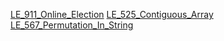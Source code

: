 [LE_911_Online_Election](https://github.com/calculus008/shuati/blob/master/src/leetcode/LE_115_Distinct_Subsequences.java)
[LE_525_Contiguous_Array](https://github.com/calculus008/shuati/blob/master/src/leetcode/LE_525_Contiguous_Array.java)
[LE_567_Permutation_In_String](https://github.com/calculus008/shuati/blob/master/src/leetcode/LE_567_Permutation_In_String.java)